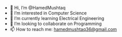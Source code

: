 - 👋 Hi, I’m @HamedMushtaq
- 👀 I’m interested in Computer Science 
- 🌱 I’m currently learning Electrical Engineering 
- 💞️ I’m looking to collaborate on Programming
- 📫 How to reach me: hamedmushtaq36@gmail.com 

<!---
HamedMushtaq/HamedMushtaq is a ✨ special ✨ repository because its `README.md` (this file) appears on your GitHub profile.
You can click the Preview link to take a look at your changes.
--->
